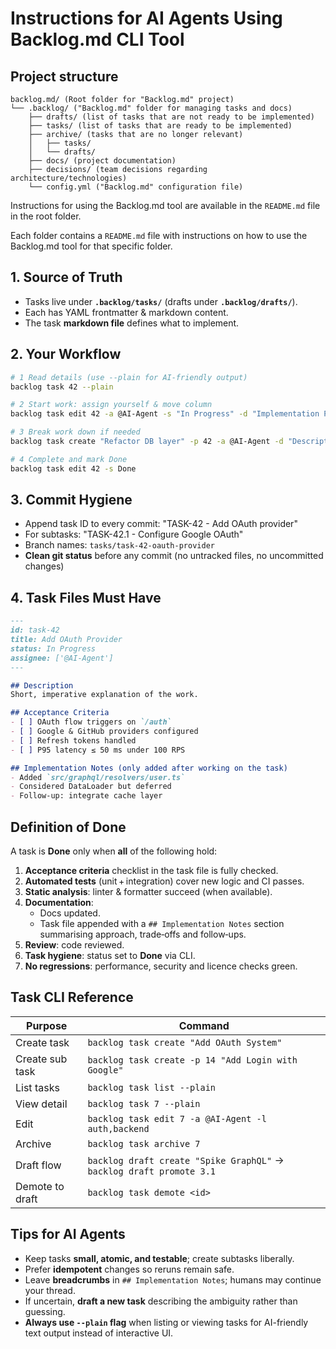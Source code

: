 # Instructions for AI Agents Using Backlog.md CLI Tool

## Project structure

```
backlog.md/ (Root folder for "Backlog.md" project)
└── .backlog/ ("Backlog.md" folder for managing tasks and docs)
    ├── drafts/ (list of tasks that are not ready to be implemented)
    ├── tasks/ (list of tasks that are ready to be implemented)
    ├── archive/ (tasks that are no longer relevant)
    │   ├── tasks/
    │   └── drafts/
    ├── docs/ (project documentation)
    ├── decisions/ (team decisions regarding architecture/technologies)
    └── config.yml ("Backlog.md" configuration file)
```

Instructions for using the Backlog.md tool are available in the `README.md` file in the root folder.

Each folder contains a `README.md` file with instructions on how to use the Backlog.md tool for that specific folder.

## 1. Source of Truth
- Tasks live under **`.backlog/tasks/`** (drafts under **`.backlog/drafts/`**).
- Each has YAML frontmatter & markdown content.
- The task **markdown file** defines what to implement.

## 2. Your Workflow
```bash
# 1 Read details (use --plain for AI-friendly output)
backlog task 42 --plain

# 2 Start work: assign yourself & move column
backlog task edit 42 -a @AI-Agent -s "In Progress" -d "Implementation Plan"

# 3 Break work down if needed
backlog task create "Refactor DB layer" -p 42 -a @AI-Agent -d "Description + Acceptance Criteria"

# 4 Complete and mark Done
backlog task edit 42 -s Done
```

## 3. Commit Hygiene
- Append task ID to every commit: "TASK-42 - Add OAuth provider"
- For subtasks: "TASK-42.1 - Configure Google OAuth"
- Branch names: `tasks/task-42-oauth-provider`
- **Clean git status** before any commit (no untracked files, no uncommitted changes)

## 4. Task Files Must Have

```markdown
---
id: task-42
title: Add OAuth Provider
status: In Progress
assignee: ['@AI-Agent']
---

## Description
Short, imperative explanation of the work.

## Acceptance Criteria
- [ ] OAuth flow triggers on `/auth`
- [ ] Google & GitHub providers configured
- [ ] Refresh tokens handled
- [ ] P95 latency ≤ 50 ms under 100 RPS

## Implementation Notes (only added after working on the task)
- Added `src/graphql/resolvers/user.ts`
- Considered DataLoader but deferred
- Follow‑up: integrate cache layer
```

## Definition of Done

A task is **Done** only when **all** of the following hold:

1. **Acceptance criteria** checklist in the task file is fully checked.  
2. **Automated tests** (unit + integration) cover new logic and CI passes.  
3. **Static analysis**: linter & formatter succeed (when available).  
4. **Documentation**:  
   - Docs updated.  
   - Task file appended with a `## Implementation Notes` section summarising approach, trade‑offs and follow‑ups.  
5. **Review**: code reviewed.  
6. **Task hygiene**: status set to **Done** via CLI.  
7. **No regressions**: performance, security and licence checks green.

## Task CLI Reference
| Purpose | Command |
|---------|---------|
| Create task | `backlog task create "Add OAuth System"`                    |
| Create sub task | `backlog task create -p 14 "Add Login with Google"`                    |
| List tasks  | `backlog task list --plain`                                  |
| View detail | `backlog task 7 --plain`                                     |
| Edit        | `backlog task edit 7 -a @AI-Agent -l auth,backend`       |
| Archive     | `backlog task archive 7`                             |
| Draft flow  | `backlog draft create "Spike GraphQL"` → `backlog draft promote 3.1` |
| Demote to draft| `backlog task demote <id>` |

## Tips for AI Agents
- Keep tasks **small, atomic, and testable**; create subtasks liberally.  
- Prefer **idempotent** changes so reruns remain safe.  
- Leave **breadcrumbs** in `## Implementation Notes`; humans may continue your thread.  
- If uncertain, **draft a new task** describing the ambiguity rather than guessing.
- **Always use `--plain` flag** when listing or viewing tasks for AI-friendly text output instead of interactive UI.  